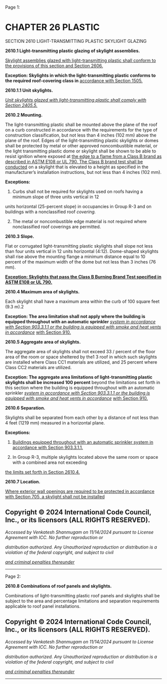 Page 1:

# CHAPTER 26 PLASTIC

 SECTION 2610
 LIGHT-TRANSMITTING
 PLASTIC SKYLIGHT GLAZING

**2610.1 Light-transmitting plastic glazing of skylight assemblies.**

[Skylight assemblies glazed with light-transmitting plastic shall conform to the provisions of this section and Section 2606.](http://codes.iccsafe.org/#VACC2021P1_Ch26_Sec2606)

**Exception: Skylights in which the light-transmitting plastic conforms to the required roof-covering class in**
[accordance with Section 1505.](http://codes.iccsafe.org/#VACC2021P1_Ch15_Sec1505)

**2610.1.1 Unit skylights.**

_[Unit skylights glazed with light-transmitting plastic shall comply with Section 2405.5.](http://codes.iccsafe.org/#VACC2021P1_Ch24_Sec2405.5)_

**2610.2 Mounting.**

The light-transmitting plastic shall be mounted above the plane of the roof on a curb constructed in accordance with the
requirements for the type of construction classification, but not less than 4 inches (102 mm) above the plane of the roof.
Edges of the light-transmitting plastic skylights or domes shall be protected by metal or other approved noncombustible
material, or the light transmitting plastic dome or skylight shall be shown to be able to resist ignition where exposed at
[the edge to a flame from a Class B brand as described in ASTM E108 or UL 790. The Class B brand test shall be conducted](http://codes.iccsafe.org/#VACC2021P1_Ch35_PromASTM_RefStdE108_2017)
on a skylight that is elevated to a height as specified in the manufacturer’s installation instructions, but not less than 4
inches (102 mm).


**Exceptions:**


1. Curbs shall not be required for skylights used on roofs having a minimum slope of three units vertical in 12

units horizontal (25-percent slope) in occupancies in Group R-3 and on buildings with a nonclassified roof
_covering._

2. The metal or noncombustible edge material is not required where nonclassified roof coverings are permitted.

**2610.3 Slope.**

Flat or corrugated light-transmitting plastic skylights shall slope not less than four units vertical in 12 units horizontal
(4:12). Dome-shaped skylights shall rise above the mounting flange a minimum distance equal to 10 percent of the
maximum width of the dome but not less than 3 inches (76 mm).


**[Exception: Skylights that pass the Class B Burning Brand Test specified in ASTM E108 or UL 790.](http://codes.iccsafe.org/#VACC2021P1_Ch35_PromASTM_RefStdE108_2017)**

**2610.4 Maximum area of skylights.**

Each skylight shall have a maximum area within the curb of 100 square feet (9.3 m).2


**Exception: The area limitation shall not apply where the building is equipped throughout with an automatic sprinkler**
_[system in accordance with Section 903.3.1.1 or the building is equipped with smoke and heat vents in accordance](http://codes.iccsafe.org/#VACC2021P1_Ch09_Sec903.3.1.1)_
[with Section 910.](http://codes.iccsafe.org/#VACC2021P1_Ch09_Sec910)


**2610.5 Aggregate area of skylights.**


The aggregate area of skylights shall not exceed 33 / percent of the floor area of the room or space sheltered by the1 3
roof in which such skylights are installed where Class CC1 materials are utilized, and 25 percent where Class CC2
materials are utilized.

**Exception: The aggregate area limitations of light-transmitting plastic skylights shall be increased 100 percent**
beyond the limitations set forth in this section where the building is equipped throughout with an automatic sprinkler
_[system in accordance with Section 903.3.1.1 or the building is equipped with smoke and heat vents in accordance](http://codes.iccsafe.org/#VACC2021P1_Ch09_Sec903.3.1.1)_
[with Section 910.](http://codes.iccsafe.org/#VACC2021P1_Ch09_Sec910)


**2610.6 Separation.**

Skylights shall be separated from each other by a distance of not less than 4 feet (1219 mm) measured in a horizontal
plane.

**Exceptions:**

1. [Buildings equipped throughout with an automatic sprinkler system in accordance with Section 903.3.1.1.](http://codes.iccsafe.org/#VACC2021P1_Ch09_Sec903.3.1.1)

2. In Group R-3, multiple skylights located above the same room or space with a combined area not exceeding

[the limits set forth in Section 2610.4.](http://codes.iccsafe.org/#VACC2021P1_Ch26_Sec2610.4)

**2610.7 Location.**

[Where exterior wall openings are required to be protected in accordance with Section 705, a skylight shall not be installed](http://codes.iccsafe.org/#VACC2021P1_Ch07_Sec705)

## Copyright © 2024 International Code Council, Inc., or its licensors (ALL RIGHTS RESERVED).

_Accessed by Venkatesh Shanmugam on 11/14/2024 pursuant to License Agreement with ICC. No further reproduction or_

_distribution authorized. Any Unauthorized reproduction or distribution is a violation of the federal copyright, and subject to civil_

_[and criminal penalties thereunder](http://codes.iccsafe.org/content/VACC2021P1/chapter-26-plastic#VACC2021P1_Ch26_Sec2610)_


-----



Page 2:

**2610.8 Combinations of roof panels and skylights.**


Combinations of light-transmitting plastic roof panels and skylights shall be subject to the area and percentage limitations
and separation requirements applicable to roof panel installations.

## Copyright © 2024 International Code Council, Inc., or its licensors (ALL RIGHTS RESERVED).

_Accessed by Venkatesh Shanmugam on 11/14/2024 pursuant to License Agreement with ICC. No further reproduction or_

_distribution authorized. Any Unauthorized reproduction or distribution is a violation of the federal copyright, and subject to civil_

_[and criminal penalties thereunder](http://codes.iccsafe.org/content/VACC2021P1/chapter-26-plastic#VACC2021P1_Ch26_Sec2610)_


-----



